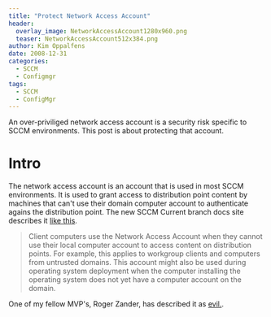 ```yaml
---
title: "Protect Network Access Account"
header:
  overlay_image: NetworkAccessAccount1280x960.png
  teaser: NetworkAccessAccount512x384.png
author: Kim Oppalfens
date: 2008-12-31
categories:
  - SCCM
  - Configmgr
tags:
  - SCCM
  - ConfigMgr
---
```


An over-priviliged network access account is a security risk specific to SCCM environments. This post is about protecting that account.

# Intro #
The network access account is an account that is used in most SCCM environments. It is used to grant access to distribution point content by machines that can't use their domain computer account to authenticate agains the distribution point.
The new SCCM Current branch docs site describes it [like this](https://docs.microsoft.com/en-us/sccm/core/plan-design/hierarchy/manage-accounts-to-access-content).

>Client computers use the Network Access Account when they cannot use their local computer account to access content on distribution points. For example, this applies to workgroup clients and computers from untrusted domains. This account might also be used during operating system deployment when the computer installing the operating system does not yet have a computer account on the domain.

One of my fellow MVP's, Roger Zander, has described it as [evil.](http://myitforum.com/myitforumwp/2015/05/11/network-access-accounts-are-evil/).



